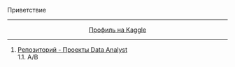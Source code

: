 Приветствие
__________________________________________________________________________________________________________________________

<p align="center"> <a href="https://www.kaggle.com/antonrdblck">Профиль на Kaggle</a></p>

__________________________________________________________________________________________________________________________

01. [Репозиторий - Проекты Data Analyst](https://github.com/ArtyKrafty/Data_analyst_projects)  
  1.1. A/B

